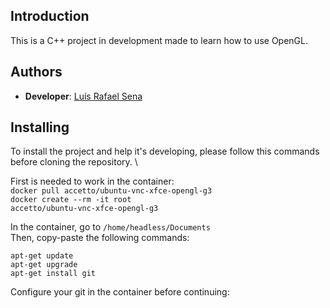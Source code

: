 ## Introduction
This is a C++ project in development made to learn how to use OpenGL.

## Authors
- **Developer**: [Luís Rafael Sena](https://github.com/ifuaslaerl)

## Installing
To install the project and help it's developing, please follow this commands before cloning the repository. \

First is needed to work in the container: \
<code>docker pull accetto/ubuntu-vnc-xfce-opengl-g3</code> \
<code>docker create --rm -it root accetto/ubuntu-vnc-xfce-opengl-g3</code>

In the container, go to <code>/home/headless/Documents</code> \
Then, copy-paste the following commands:

<code>apt-get update</code> \
<code>apt-get upgrade</code> \
<code>apt-get install git</code>

Configure your git in the container before continuing:

<code></code>


